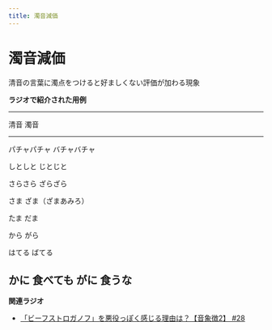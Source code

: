 ```yaml
---
title: 濁音減価
---
```


# 濁音減価


清音の言葉に濁点をつけると好ましくない評価が加わる現象

**ラジオで紹介された用例**

  ------------------------------------
  清音            濁音
  --------------- --------------------
  パチャパチャ    バチャバチャ

  しとしと        じとじと

  さらさら        ざらざら

  さま            ざま（ざまあみろ）

  たま            だま

  から            がら

  はてる          ばてる

  かに 食べても   がに 食うな
  ------------------------------------

**関連ラジオ**

-   [「ビーフストロガノフ」を悪役っぽく感じる理由は？【音象徴2】
    #28](https://www.youtube.com/watch?v=sPH5qbBEiaM)
